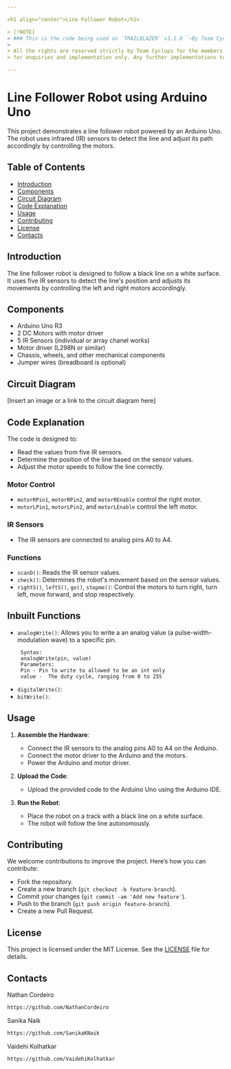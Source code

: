 ```yaml
---

<h1 align="center">Line Follower Robot</h1>

> [!NOTE]
> ### This is the code being used on `TRAILBLAZER` v3.1.0 `~By Team Cyclops`
> 
> All the rights are reserved strictly by Team Cyclops for the members of the team 
> for enquiries and implementation only. Any further implementations to LFR and variation to code will be available on this repository in dedicated branches.

---
```


# Line Follower Robot using Arduino Uno

This project demonstrates a line follower robot powered by an Arduino Uno. The robot uses infrared (IR) sensors to detect the line and adjust its path accordingly by controlling the motors.

## Table of Contents
- [Introduction](#introduction)
- [Components](#components)
- [Circuit Diagram](#circuit-diagram)
- [Code Explanation](#code-explanation)
- [Usage](#usage)
- [Contributing](#contributing)
- [License](#license)
- [Contacts](#contacts)

## Introduction
The line follower robot is designed to follow a black line on a white surface. It uses five IR sensors to detect the line's position and adjusts its movements by controlling the left and right motors accordingly.

## Components
- Arduino Uno R3
- 2 DC Motors with motor driver
- 5 IR Sensors (individual or array chanel works)
- Motor driver (L298N or similar)
- Chassis, wheels, and other mechanical components
- Jumper wires (breadboard is optional)

## Circuit Diagram
[Insert an image or a link to the circuit diagram here]

## Code Explanation
The code is designed to:
- Read the values from five IR sensors.
- Determine the position of the line based on the sensor values.
- Adjust the motor speeds to follow the line correctly.

### Motor Control
- `motorRPin1`, `motorRPin2`, and `motorREnable` control the right motor.
- `motorLPin1`, `motorLPin2`, and `motorLEnable` control the left motor.

### IR Sensors
- The IR sensors are connected to analog pins A0 to A4.

### Functions
- `scanD()`: Reads the IR sensor values.
- `check()`: Determines the robot's movement based on the sensor values.
- `rightS()`, `leftS()`, `go()`, `stopme()`: Control the motors to turn right, turn left, move forward, and stop respectively.

## Inbuilt Functions
-  `analogWrite()`: Allows you to write a an analog value (a pulse-width-modulation wave) to a specific pin.
     ```INO
      Syntax:
      analogWrite(pin, value)
      Parameters:
      Pin - Pin to write to allowed to be an int only
      value -  The duty cycle, ranging from 0 to 255 
     ```
-  `digitalWrite()`:
-  `bitWrite()`:

## Usage
1. **Assemble the Hardware**:
   - Connect the IR sensors to the analog pins A0 to A4 on the Arduino.
   - Connect the motor driver to the Arduino and the motors.
   - Power the Arduino and motor driver.

2. **Upload the Code**:
   - Upload the provided code to the Arduino Uno using the Arduino IDE.

3. **Run the Robot**:
   - Place the robot on a track with a black line on a white surface.
   - The robot will follow the line autonomously.

## Contributing
We welcome contributions to improve the project. Here’s how you can contribute:
- Fork the repository.
- Create a new branch (`git checkout -b feature-branch`).
- Commit your changes (`git commit -am 'Add new feature'`).
- Push to the branch (`git push origin feature-branch`).
- Create a new Pull Request.

## License
This project is licensed under the MIT License. See the [LICENSE](LICENSE) file for details.

## Contacts
   Nathan Cordeiro 
   ```sh
   https://github.com/NathanCordeiro
   ```
    
   Sanika Naik
   ```sh
   https://github.com/SanikaKNaik
   ```

   Vaidehi Kolhatkar
   ```sh
   https://github.com/VaidehiKolhatkar
   ```



